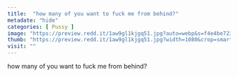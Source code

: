 ```yaml
---
title:  "how many of you want to fuck me from behind?"
metadate: "hide"
categories: [ Pussy ]
image: "https://preview.redd.it/1aw9gl1kjgq51.jpg?auto=webp&s=f4e4be723f51c9c74a0587eec39f7b9698264ab8"
thumb: "https://preview.redd.it/1aw9gl1kjgq51.jpg?width=1080&crop=smart&auto=webp&s=70fdf18a58127167702a5412cb6aa438ac64fbed"
visit: ""
---
```

how many of you want to fuck me from behind?
